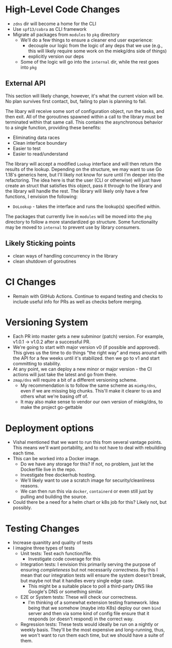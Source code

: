 # High-Level Code Changes
- `zdns` dir will become a home for the CLI
- Use `spf13/cobra` as CLI framework
- Migrate all packages from `modules` to `pkg` directory
    - We'll do a few things to ensure a cleaner end user experience:
        - decouple our logic from the logic of any deps that we use (e.g., this will likely require some work on the miekg/dns side of things)
        - explicitly version our deps
    - Some of the logic will go into the `internal` dir, while the rest goes into `pkg`

## External API

This section will likely change, however, it's what the current vision will be. No plan survives first contact, but, failing to plan is planning to fail.

The libary will receive some sort of configuration object, run the tasks, and then exit. All of the goroutines spawned within a call to the library must be terminated within that same call. This contains the asynchronous behavior to a single function, providing these benefits:
- Eliminating data races
- Clean interface boundary
- Easier to test
- Easier to read/understand

The library will accept a modified `Lookup` interface and will then return the results of the lookup. Depending on the structure, we may want to use Go 1.18's generics here, but I'll likely not know for sure until I'm deeper into the refactoring. The idea here is that the user (CLI or otherwise) will just have create an struct that satisfies this object, pass it through to the library and the library will handle the rest. The library will likely only have a few functions, I envision the following:

- `DoLookup` - takes the interface and runs the lookup(s) specified within.

The packages that currently live in `modules` will be moved into the `pkg` directory to follow a more standardized go structure. Some functionality may be moved to `internal` to prevent use by library consumers. 

## Likely Sticking points
- clean ways of handling concurrency in the library
- clean shutdown of goroutines

# CI Changes
- Remain with GitHub Actions. Continue to expand testing and checks to include useful info for PRs as well as checks before merging.

# Versioning System
- Each PR into master gets a new subminor (patch) version. For example, v1.0.1 -> v1.0.2 after a successful PR. 
- We're going to start with major version v0 (if possible and approved). This gives us the time to do things "the right way" and mess around with the API for a few weeks until it's stabilized. then we go to v1 and start committing to stability.
- At any point, we can deploy a new minor or major version - the CI actions will just take the latest and go from there.
- `zmap/dns` will require a bit of a different versioning scheme. 
    - My recommendation is to follow the same scheme as `miekg/dns`, even if we are missing big chunks. This'll make it clearer to us and others what we're basing off of.
    - It may also make sense to vendor our own version of miekg/dns, to make the project go-gettable

# Deployment options
- Vishal mentioned that we want to run this from several vantage points. This means we'll want portability, and to not have to deal with rebuilding each time.
- This can be worked into a Docker image.
    - Do we have any storage for this? If not, no problem, just let the Dockerfile live in the repo.
    - Investigate free dockerhub hosting.
    - We'll likely want to use a scratch image for security/cleanliness reasons.
    - We can then run this via `docker`, `containerd` or even still just by pulling and building the source. 
- Could there be a need for a helm chart or k8s job for this? Likely not, but possibly.

# Testing Changes
- Increase quanitity and quality of tests 
- I imagine three types of tests
    - Unit tests: Test each function/file. 
        - Investigate code coverage for this
    - Integration tests: I envision this primarily serving the purpose of ensuring _completeness_ but not necessarily _correctness_. By this I mean that our integration tests will ensure the system doesn't break, but maybe not that it handles every single edge case.
        - This might be a suitable place to poll a third-party DNS like Google's DNS or something similar.
    - E2E or System tests: These will check our correctness.
        - I'm thinking of a somewhat extension testing framework. Idea being that we somehow (maybe into K8s) deploy our own `bind` server and then via some kind of config file ensure that it responds (or doesn't respond) in the correct way.
    - Regression tests: These tests would ideally be run on a nightly or weekly basis. They'll be the most expensive and long-running, thus, we won't want to run them each time, but we should have a suite of them.